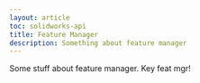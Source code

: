 ```yaml
---
layout: article
toc: solidworks-api
title: Feature Manager
description: Something about feature manager
---
```


Some stuff about feature manager. Key feat mgr!